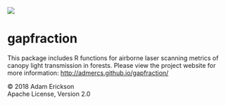 <p align="left">
  <img src="https://github.com/adamercs/gapfraction-website/blob/master/plots_1600.jpg")>
</p>

# gapfraction
This package includes R functions for airborne laser scanning metrics of canopy light transmission in forests. Please view the project website for more information: http://admercs.github.io/gapfraction/

&copy; 2018 Adam Erickson  
Apache License, Version 2.0
